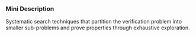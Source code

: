 ### Mini Description

Systematic search techniques that partition the verification problem into smaller sub-problems and prove properties through exhaustive exploration.

